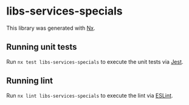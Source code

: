 # libs-services-specials

This library was generated with [Nx](https://nx.dev).

## Running unit tests

Run `nx test libs-services-specials` to execute the unit tests via [Jest](https://jestjs.io).

## Running lint

Run `nx lint libs-services-specials` to execute the lint via [ESLint](https://eslint.org/).
